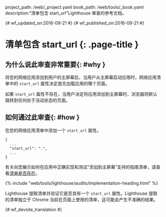 project_path: /web/_project.yaml
book_path: /web/tools/_book.yaml
description:“清单包含 start_url”Lighthouse 审查的参考文档。

{# wf_updated_on:2016-09-21 #}
{# wf_published_on:2016-09-21 #}

# 清单包含 start_url {: .page-title }

## 为什么说此审查非常重要{: #why }

将您的网络应用添加到用户的主屏幕后，当用户从主屏幕启动应用时，网络应用清单中的 `start_url` 属性决定首先加载应用的哪个页面。



如果 `start_url` 属性不存在，当用户决定将应用添加到主屏幕时，浏览器将默认跳转到任何处于活动状态的页面。


## 如何通过此审查{: #how }

在您的网络应用清单中添加一个 `start_url` 属性。

    {
      ...
      "start_url": ".",
      ...
    }

有关向您展示如何在应用中正确实现和测试“添加到主屏幕”支持的指南清单，请查看[清单是否存在](manifest-exists#how)。



{% include "web/tools/lighthouse/audits/implementation-heading.html" %}

Lighthouse 提取清单并验证它是否具有一个 `start_url` 属性。Lighthouse 提取的清单独立于 Chrome 当前在页面上使用的清单，这可能会产生不准确的结果。




{# wf_devsite_translation #}
